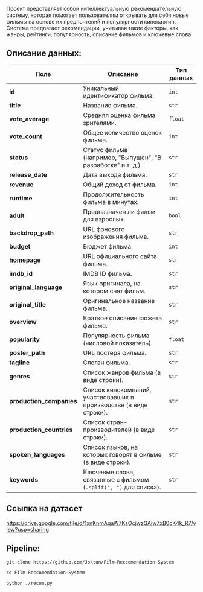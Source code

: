 Проект представляет собой интеллектуальную рекомендательную систему, которая помогает пользователям открывать для себя новые фильмы на основе их предпочтений и популярности кинокартин. Система предлагает рекомендации, учитывая такие факторы, как жанры, рейтинги, популярность, описание фильмов и ключевые слова. <br>
## Описание данных: <br>
| Поле                   | Описание                                                                 | Тип данных |
|------------------------|-------------------------------------------------------------------------|------------|
| **id**                 | Уникальный идентификатор фильма.                                       | `int`      |
| **title**              | Название фильма.                                                      | `str`      |
| **vote_average**       | Средняя оценка фильма зрителями.                                      | `float`    |
| **vote_count**         | Общее количество оценок фильма.                                       | `int`      |
| **status**             | Статус фильма (например, "Выпущен", "В разработке" и т. д.).         | `str`      |
| **release_date**       | Дата выхода фильма.                                                  | `str`      |
| **revenue**            | Общий доход от фильма.                                               | `int`      |
| **runtime**            | Продолжительность фильма в минутах.                                  | `int`      |
| **adult**              | Предназначен ли фильм для взрослых.                                  | `bool`     |
| **backdrop_path**      | URL фонового изображения фильма.                                     | `str`      |
| **budget**            | Бюджет фильма.                                                       | `int`      |
| **homepage**          | URL официального сайта фильма.                                       | `str`      |
| **imdb_id**          | IMDB ID фильма.                                                      | `str`      |
| **original_language**  | Язык оригинала, на котором снят фильм.                              | `str`      |
| **original_title**     | Оригинальное название фильма.                                       | `str`      |
| **overview**          | Краткое описание сюжета фильма.                                     | `str`      |
| **popularity**       | Популярность фильма (числовой показатель).                          | `float`    |
| **poster_path**       | URL постера фильма.                                                 | `str`      |
| **tagline**           | Слоган фильма.                                                      | `str`      |
| **genres**            | Список жанров фильма (в виде строки).                              | `str`      |
| **production_companies** | Список кинокомпаний, участвовавших в производстве (в виде строки). | `str`      |
| **production_countries** | Список стран-производителей (в виде строки).                      | `str`      |
| **spoken_languages**   | Список языков, на которых говорят в фильме (в виде строки).        | `str`      |
| **keywords**         | Ключевые слова, связанные с фильмом (`.split(", ")` для списка).   | `str`      |

## Ссылка на датасет
https://drive.google.com/file/d/1xnKnmAgaW7KsOcjwzGAjw7xB0cK4k_R7/view?usp=sharing

## Pipeline:

```commandline
git clone https://github.com/Joktun/Film-Reccomendation-System
```

```commandline
cd Film-Reccomendation-System
```

```commandline
python ./recom.py
```